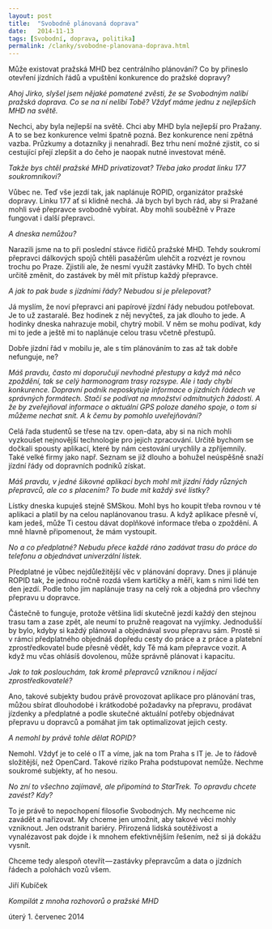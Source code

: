 ```yaml
---
layout: post
title:  "Svobodně plánovaná doprava"
date:   2014-11-13
tags: [Svobodní, doprava, politika]
permalink: /clanky/svobodne-planovana-doprava.html
---
```


Může existovat pražská MHD bez centrálního plánování? Co by přineslo otevření jízdních řádů a vpuštění konkurence do pražské dopravy?

_Ahoj Jirko, slyšel jsem nějaké pomatené zvěsti, že se Svobodným nalíbí pražská doprava. Co se na ní nelíbí Tobě? Vždyť máme jednu z nejlepších MHD na světě._

Nechci, aby byla nejlepší na světě. Chci aby MHD byla nejlepší pro Pražany. A to se bez konkurence velmi špatně pozná. Bez konkurence není zpětná vazba. Průzkumy a dotazníky ji nenahradí. Bez trhu není možné zjistit, co si cestující přejí zlepšit a do čeho je naopak nutné investovat méně.

_Takže bys chtěl pražské MHD privatizovat? Třeba jako prodat linku 177 soukromníkovi?_

Vůbec ne. Teď vše jezdí tak, jak naplánuje ROPID, organizátor pražské dopravy. Linku 177 ať si klidně nechá. Já bych byl bych rád, aby si Pražané mohli své přepravce svobodně vybírat. Aby mohli souběžně v Praze fungovat i další přepravci.

_A dneska nemůžou?_

Narazili jsme na to při poslední stávce řidičů pražské MHD. Tehdy soukromí přepravci dálkových spojů chtěli pasažérům ulehčit a rozvézt je rovnou trochu po Praze. Zjistili ale, že nesmí využít zastávky MHD. To bych chtěl určitě změnit, do zastávek by měl mít přístup každý přepravce.

_A jak to pak bude s jízdními řády? Nebudou si je přelepovat?_

Já myslím, že noví přepravci ani papírové jízdní řády nebudou potřebovat. Je to už zastaralé. Bez hodinek z něj nevyčteš, za jak dlouho to jede. A hodinky dneska nahrazuje mobil, chytrý mobil. V něm se mohu podívat, kdy mi to jede a ještě mi to naplánuje celou trasu včetně přestupů.

Dobře jízdní řád v mobilu je, ale s tím plánováním to zas až tak dobře nefunguje, ne?

_Máš pravdu, často mi doporučují nevhodné přestupy a když má něco zpoždění, tak se celý harmonogram trasy rozsype. Ale i tady chybí konkurence. Dopravní podnik neposkytuje informace o jízdních řádech ve správných formátech. Stačí se podívat na množství odmítnutých žádostí. A že by zveřejňoval informace o aktuální GPS poloze daného spoje, o tom si můžeme nechat snít. A k čemu by pomohlo uveřejňování?_

Celá řada studentů se třese na tzv. open-data, aby si na nich mohli vyzkoušet nejnovější technologie pro jejich zpracování. Určitě bychom se dočkali spousty aplikací, které by nám cestování urychlily a zpříjemnily. Také velké firmy jako např. Seznam se již dlouho a bohužel neúspěšně snaží jízdní řády od dopravních podniků získat.

_Máš pravdu, v jedné šikovné aplikaci bych mohl mít jízdní řády různých přepravců, ale co s placením? To bude mít každý své lístky?_

Lístky dneska kupuješ stejně SMSkou. Mohl bys ho koupit třeba rovnou v té aplikaci a platil by na celou naplánovanou trasu. A když aplikace přesně ví, kam jedeš, může Ti cestou dávat doplňkové informace třeba o zpoždění. A mně hlavně připomenout, že mám vystoupit.

_No a co předplatné? Nebudu přece každé ráno zadávat trasu do práce do telefonu a objednávat univerzální lístek._

Předplatné je vůbec nejdůležitější věc v plánování dopravy. Dnes ji plánuje ROPID tak, že jednou ročně rozdá všem kartičky a měří, kam s nimi lidé ten den jezdí. Podle toho jim naplánuje trasy na celý rok a objedná pro všechny přepravu u dopravce.

Částečně to funguje, protože většina lidí skutečně jezdí každý den stejnou trasu tam a zase zpět, ale neumí to pružně reagovat na vyjímky. Jednodušší by bylo, kdyby si každý plánoval a objednával svou přepravu sám. Prostě si v rámci předplatného objednáš dopředu cesty do práce a z práce a platební zprostředkovatel bude přesně vědět, kdy Tě má kam přepravce vozit. A když mu včas ohlásíš dovolenou, může správně plánovat i kapacitu.

_Jak to tak poslouchám, tak kromě přepravců vzniknou i nějací zprostředkovatelé?_

Ano, takové subjekty budou právě provozovat aplikace pro plánování tras, můžou sbírat dlouhodobé i krátkodobé požadavky na přepravu, prodávat jízdenky a předplatné a podle skutečné aktuální potřeby objednávat přepravu u dopravců a pomáhat jim tak optimalizovat jejich cesty.

_A nemohl by právě tohle dělat ROPID?_

Nemohl. Vždyť je to celé o IT a víme, jak na tom Praha s IT je. Je to řádově složitější, než OpenCard. Takové riziko Praha podstupovat nemůže. Nechme soukromé subjekty, ať ho nesou.

_No zní to všechno zajímavě, ale připomíná to StarTrek. To opravdu chcete zavést? Kdy?_

To je právě to nepochopení filosofie Svobodných. My nechceme nic zavádět a nařizovat. My chceme jen umožnit, aby takové věci mohly vzniknout. Jen odstranit bariéry. Přirozená lidská soutěživost a vynalézavost pak dojde i k mnohem efektivnějším řešením, než si já dokážu vysnít.

Chceme tedy alespoň otevřít — zastávky přepravcům a data o jízdních řádech a polohách vozů všem.

Jiří Kubíček

_Kompilát z mnoha rozhovorů o pražské MHD_

úterý 1. červenec 2014

